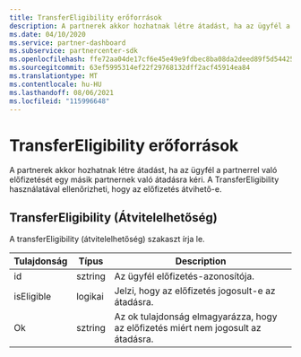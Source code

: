 ```yaml
---
title: TransferEligibility erőforrások
description: A partnerek akkor hozhatnak létre átadást, ha az ügyfél a partnerrel való előfizetését egy másik partnernek való átadásra kéri.
ms.date: 04/10/2020
ms.service: partner-dashboard
ms.subservice: partnercenter-sdk
ms.openlocfilehash: ffe72aa04de17cf6e45e49e9fdbec8ba08da2deed89f5d54425a17825c91a53a
ms.sourcegitcommit: 63ef5995314ef22f29768132dff2acf45914ea84
ms.translationtype: MT
ms.contentlocale: hu-HU
ms.lasthandoff: 08/06/2021
ms.locfileid: "115996648"
---
```

# <a name="transfereligibility-resources"></a>TransferEligibility erőforrások

A partnerek akkor hozhatnak létre átadást, ha az ügyfél a partnerrel való előfizetését egy másik partnernek való átadásra kéri. A TransferEligibility használatával ellenőrizheti, hogy az előfizetés átvihető-e.

## <a name="transfereligibility"></a>TransferEligibility (Átvitelelhetőség)

A transferEligibility (átvitelelhetőség) szakaszt írja le.

| Tulajdonság              | Típus             | Description                                                                              |
|-----------------------|------------------|------------------------------------------------------------------------------------------|
| id                    | sztring           | Az ügyfél előfizetés-azonosítója.                                                  |
| isEligible            | logikai             | Jelzi, hogy az előfizetés jogosult-e az átadásra.                         |
| Ok                | sztring           | Az ok tulajdonság elmagyarázza, hogy az előfizetés miért nem jogosult az átadásra. |